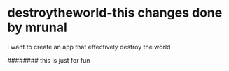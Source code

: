 # destroytheworld-this changes done by mrunal 
i want to create an app that effectively destroy the world 

######## this is just for fun 


